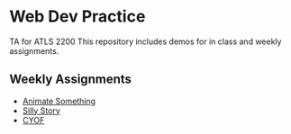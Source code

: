 # Web Dev Practice
TA for ATLS 2200
This repository includes demos for in class and weekly assignments.
## Weekly Assignments
* [Animate Something]( https://gibo8481.github.io/Intro-to-Web/animate-something/wa8.html)
* [Silly Story]( https://gibo8481.github.io/Intro-to-Web/silly-story/wa10.html)
* [CYOF]( https://gibo8481.github.io/Intro-to-Web/cyof/function-start.html)
